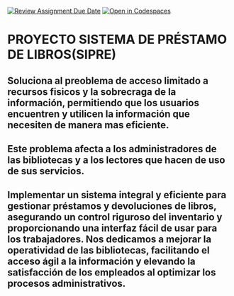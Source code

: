 [![Review Assignment Due Date](https://classroom.github.com/assets/deadline-readme-button-22041afd0340ce965d47ae6ef1cefeee28c7c493a6346c4f15d667ab976d596c.svg)](https://classroom.github.com/a/Ql3zNhp1)
[![Open in Codespaces](https://classroom.github.com/assets/launch-codespace-2972f46106e565e64193e422d61a12cf1da4916b45550586e14ef0a7c637dd04.svg)](https://classroom.github.com/open-in-codespaces?assignment_repo_id=18683862)
# PROYECTO SISTEMA DE PRÉSTAMO DE LIBROS(SIPRE)
## Soluciona al preoblema de acceso limitado a recursos fisicos y la sobrecraga de la información, permitiendo que los usuarios encuentren y utilicen la información que necesiten de manera mas eficiente.
## Este problema afecta a los administradores de las bibliotecas y a los lectores que hacen de uso de sus servicios.
## Implementar un sistema integral y eficiente para gestionar préstamos y devoluciones de libros, asegurando un control riguroso del inventario y proporcionando una interfaz fácil de usar para los trabajadores. Nos dedicamos a mejorar la operatividad de las bibliotecas, facilitando el acceso ágil a la información y elevando la satisfacción de los empleados al optimizar los procesos administrativos.
